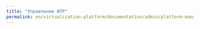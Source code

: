 ```yaml
---
title: "Управление NTP"
permalink: en/virtualization-platform/documentation/admin/platform-management/traffic-control/ntp.html
---
```

